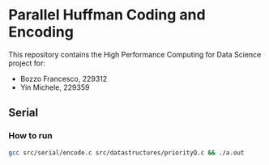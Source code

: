 # Parallel Huffman Coding and Encoding

This repository contains the High Performance Computing for Data Science project for:
- Bozzo Francesco, 229312
- Yin Michele, 229359

## Serial
### How to run

```bash
gcc src/serial/encode.c src/datastructures/priorityQ.c && ./a.out
```